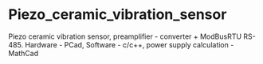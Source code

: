# Piezo_ceramic_vibration_sensor
Piezo ceramic vibration sensor, preamplifier - converter + ModBusRTU RS-485. Hardware - PCad, Software - c/c++,  power supply calculation - MathCad
